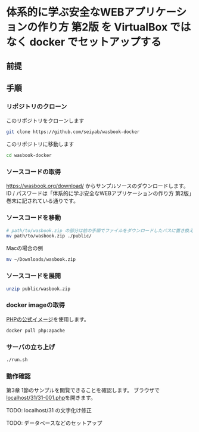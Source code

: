 # 体系的に学ぶ安全なWEBアプリケーションの作り方 第2版 を VirtualBox ではなく docker でセットアップする
## 前提

## 手順
### リポジトリのクローン
このリポジトリをクローンします
```bash
git clone https://github.com/seiyab/wasbook-docker
```
このリポジトリに移動します
```bash
cd wasbook-docker
```

### ソースコードの取得
https://wasbook.org/download/ からサンプルソースのダウンロードします。
ID / パスワードは「体系的に学ぶ安全なWEBアプリケーションの作り方 第2版」巻末に記されている通りです。

### ソースコードを移動
```bash
# path/to/wasbook.zip の部分は前の手順でファイルをダウンロードしたパスに置き換えて実行してください。
mv path/to/wasbook.zip ./public/
```

Macの場合の例
```bash
mv ~/Downloads/wasbook.zip
```

### ソースコードを展開
```bash
unzip public/wasbook.zip
```

### docker imageの取得
[PHPの公式イメージ](https://hub.docker.com/_/php)を使用します。
```bash
docker pull php:apache
```

### サーバの立ち上げ
```bash
./run.sh
```

### 動作確認
第3章 1節のサンプルを閲覧できることを確認します。
ブラウザで[localhost/31/31-001.php](localhost/31/31-001.php)を開きます。

TODO: localhost/31 の文字化け修正

TODO: データベースなどのセットアップ
